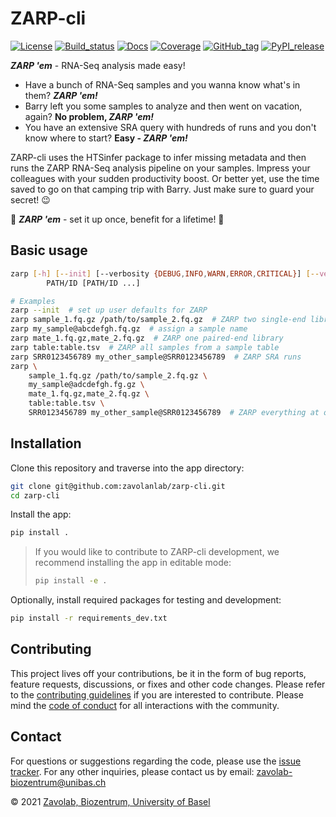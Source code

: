 # ZARP-cli

[![License][badge-license]][badge-url-license]
[![Build_status][badge-build-status]][badge-url-build-status]
[![Docs][badge-docs]][badge-url-docs]
[![Coverage][badge-coverage]][badge-url-coverage]
[![GitHub_tag][badge-github-tag]][badge-url-github-tag]
[![PyPI_release][badge-pypi]][badge-url-pypi]

**_ZARP 'em_** - RNA-Seq analysis made easy!

* Have a bunch of RNA-Seq samples and you wanna know what's in them? **_ZARP
'em!_**  
* Barry left you some samples to analyze and then went on vacation, again? **No
problem, _ZARP 'em!_**  
* You have an extensive SRA query with hundreds of runs and you don't know
where to start? **Easy - _ZARP 'em!_**

ZARP-cli uses the HTSinfer package to infer missing metadata and then runs the
ZARP RNA-Seq analysis pipeline on your samples. Impress your colleagues with
your sudden productivity boost. Or better yet, use the time saved to go on that
camping trip with Barry. Just make sure to guard your secret! :wink:

:pill: **_ZARP 'em_** - set it up once, benefit for a lifetime! :syringe:

## Basic usage

```sh
zarp [-h] [--init] [--verbosity {DEBUG,INFO,WARN,ERROR,CRITICAL}] [--version]
        PATH/ID [PATH/ID ...]

# Examples
zarp --init  # set up user defaults for ZARP
zarp sample_1.fq.gz /path/to/sample_2.fq.gz  # ZARP two single-end libraries
zarp my_sample@abcdefgh.fq.gz  # assign a sample name
zarp mate_1.fq.gz,mate_2.fq.gz  # ZARP one paired-end library
zarp table:table.tsv  # ZARP all samples from a sample table
zarp SRR0123456789 my_other_sample@SRR0123456789  # ZARP SRA runs
zarp \
    sample_1.fq.gz /path/to/sample_2.fq.gz \
    my_sample@adcdefgh.fg.gz \
    mate_1.fq.gz,mate_2.fq.gz \
    table:table.tsv \
    SRR0123456789 my_other_sample@SRR0123456789  # ZARP everything at once!
```

## Installation

Clone this repository and traverse into the app directory:

```sh
git clone git@github.com:zavolanlab/zarp-cli.git
cd zarp-cli
```

Install the app:

```sh
pip install .
```

> If you would like to contribute to ZARP-cli development, we recommend
> installing the app in editable mode:
>
> ```sh
> pip install -e .
> ```

Optionally, install required packages for testing and development:

```sh
pip install -r requirements_dev.txt
```

## Contributing

This project lives off your contributions, be it in the form of bug reports,
feature requests, discussions, or fixes and other code changes. Please refer
to the [contributing guidelines](CONTRIBUTING.md) if you are interested to
contribute. Please mind the [code of conduct](CODE_OF_CONDUCT.md) for all
interactions with the community.

## Contact

For questions or suggestions regarding the code, please use the
[issue tracker][issue-tracker]. For any other inquiries, please contact us
by email: <zavolab-biozentrum@unibas.ch>

&copy; 2021 [Zavolab, Biozentrum, University of Basel][contact]

[contact]: <zavolab-biozentrum@unibas.ch>
[badge-build-status]: <https://travis-ci.com/zavolanlab/zarp-cli.svg?branch=dev>
[badge-coverage]: <https://img.shields.io/coveralls/github/zavolanlab/zarp-cli>
[badge-docs]: <https://readthedocs.org/projects/zarp-cli/badge/?version=latest>
[badge-github-tag]: <https://img.shields.io/github/v/tag/zavolanlab/zarp-cli?color=C39BD3>
[badge-license]: <https://img.shields.io/badge/license-Apache%202.0-blue.svg>
[badge-pypi]: <https://img.shields.io/pypi/v/zarp-cli.svg?style=flat&color=C39BD3>
[badge-url-build-status]: <https://travis-ci.com/zavolanlab/zarp-cli>
[badge-url-coverage]: <https://coveralls.io/github/zavolanlab/zarp-cli>
[badge-url-docs]: <https://zarp-cli.readthedocs.io/en/latest/?badge=latest>
[badge-url-github-tag]: <https://github.com/zavolanlab/zarp-cli/releases>
[badge-url-license]: <http://www.apache.org/licenses/LICENSE-2.0>
[badge-url-pypi]: <https://pypi.python.org/pypi/zarp-cli>
[issue-tracker]: <https://github.com/zavolanlab/zarp-cli/issues>
